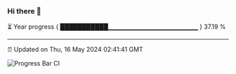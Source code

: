 ### Hi there 👋

⏳ Year progress { ███████████▁▁▁▁▁▁▁▁▁▁▁▁▁▁▁▁▁▁▁ } 37.19 %

---

⏰ Updated on Thu, 16 May 2024 02:41:41 GMT

![Progress Bar CI](https://github.com/IshwaranRudhara/GIT-ACTION/workflows/Progress%20Bar%20CI/badge.svg)
